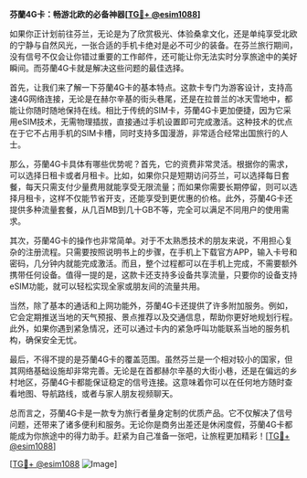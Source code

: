 **芬蘭4G卡：畅游北欧的必备神器[[TG💪+ @esim1088](https://t.me/s/esim1088)]**

如果你正计划前往芬兰，无论是为了欣赏极光、体验桑拿文化，还是单纯享受北欧的宁静与自然风光，一张合适的手机卡绝对是必不可少的装备。在芬兰旅行期间，没有信号不仅会让你错过重要的工作邮件，还可能让你无法实时分享旅途中的美好瞬间。而芬蘭4G卡就是解决这些问题的最佳选择。

首先，让我们来了解一下芬蘭4G卡的基本特点。这款卡专门为游客设计，支持高速4G网络连接，无论是在赫尔辛基的街头巷尾，还是在拉普兰的冰天雪地中，都能让你随时随地保持在线。相比于传统的SIM卡，芬蘭4G卡更加便捷，因为它采用eSIM技术，无需物理插拔，直接通过手机设置即可完成激活。这种技术的优点在于它不占用手机的SIM卡槽，同时支持多国漫游，非常适合经常出国旅行的人士。

那么，芬蘭4G卡具体有哪些优势呢？首先，它的资费非常灵活。根据你的需求，可以选择日租卡或者月租卡。比如，如果你只是短期访问芬兰，可以选择每日套餐，每天只需支付少量费用就能享受无限流量；而如果你需要长期停留，则可以选择月租卡，这样不仅能节省开支，还能享受到更优惠的价格。此外，芬蘭4G卡还提供多种流量套餐，从几百MB到几十GB不等，完全可以满足不同用户的使用需求。

其次，芬蘭4G卡的操作也非常简单。对于不太熟悉技术的朋友来说，不用担心复杂的注册流程。只需要按照说明书上的步骤，在手机上下载官方APP，输入卡号和密码，几分钟内就能完成激活。而且，整个过程都可以在手机上完成，不需要额外携带任何设备。值得一提的是，这款卡还支持多设备共享流量，只要你的设备支持eSIM功能，就可以轻松实现全家或朋友间的流量共用。

当然，除了基本的通话和上网功能外，芬蘭4G卡还提供了许多附加服务。例如，它会定期推送当地的天气预报、景点推荐以及交通信息，帮助你更好地规划行程。此外，如果你遇到紧急情况，还可以通过卡内的紧急呼叫功能联系当地的服务机构，确保安全无忧。

最后，不得不提的是芬蘭4G卡的覆盖范围。虽然芬兰是一个相对较小的国家，但其网络基础设施却非常完善。无论是在首都赫尔辛基的大街小巷，还是在偏远的乡村地区，芬蘭4G卡都能保证稳定的信号连接。这意味着你可以在任何地方随时查看地图、导航路线，或者与家人朋友视频聊天。

总而言之，芬蘭4G卡是一款专为旅行者量身定制的优质产品。它不仅解决了信号问题，还带来了诸多便利和服务。无论你是商务出差还是休闲度假，芬蘭4G卡都能成为你旅途中的得力助手。赶紧为自己准备一张吧，让旅程更加精彩！[[TG💪+ @esim1088](https://t.me/s/esim1088)]

[[TG💪+ @esim1088](https://t.me/s/esim1088) ![Image](https://i.postimg.cc/4NQfJmqS/Snipaste-2025-05-13-00-14-12.png)]